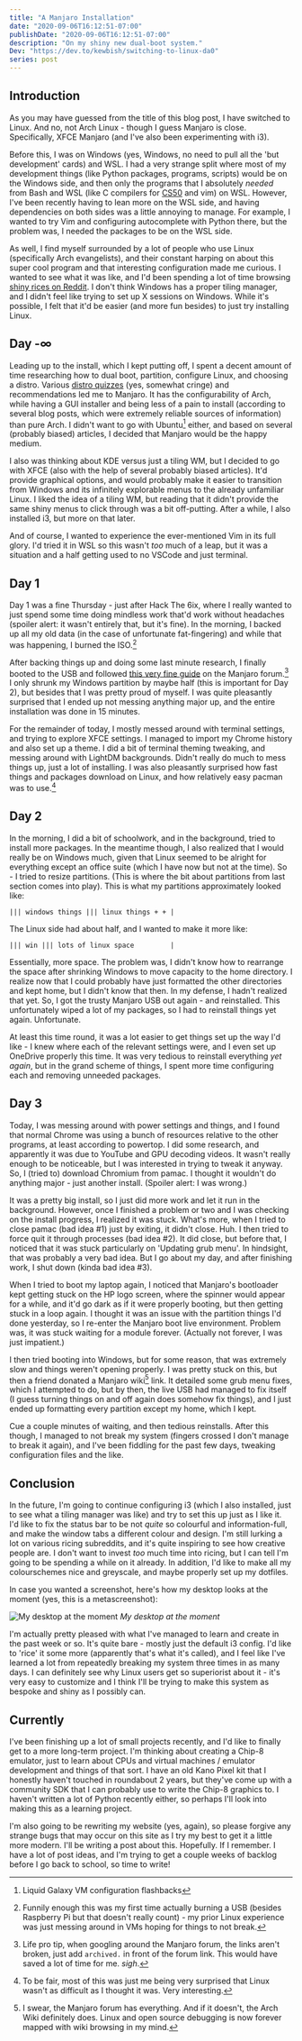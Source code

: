 ```yaml
---
title: "A Manjaro Installation"
date: "2020-09-06T16:12:51-07:00"
publishDate: "2020-09-06T16:12:51-07:00"
description: "On my shiny new dual-boot system."
Dev: "https://dev.to/kewbish/switching-to-linux-da0"
series: post
---
```


## Introduction
As you may have guessed from the title of this blog post, I have switched to Linux. And no, not Arch Linux - though I guess Manjaro is close. Specifically, XFCE Manjaro (and I've also been experimenting with i3).

Before this, I was on Windows (yes, Windows, no need to pull all the 'but development' cards) and WSL. I had a very strange split where most of my development things (like Python packages, programs, scripts) would be on the Windows side, and then only the programs that I absolutely *needed* from Bash and WSL (like C compilers for [CS50](https://kewbish.github.io/blog/posts/200621/) and vim) on WSL. However, I've been recently having to lean more on the WSL side, and having dependencies on both sides was a little annoying to manage. For example, I wanted to try Vim and configuring autocomplete with Python there, but the problem was, I needed the packages to be on the WSL side.

As well, I find myself surrounded by a lot of people who use Linux (specifically Arch evangelists), and their constant harping on about this super cool program and that interesting configuration made me curious. I wanted to see what it was like, and I'd been spending a lot of time browsing [shiny rices on Reddit](https://reddit.com/r/unixporn). I don't think Windows has a proper tiling manager, and I didn't feel like trying to set up X sessions on Windows. While it's possible, I felt that it'd be easier (and more fun besides) to just try installing Linux.

## Day -∞
Leading up to the install, which I kept putting off, I spent a decent amount of time researching how to dual boot, partition, configure Linux, and choosing a distro. Various [distro quizzes](https://distrochooser.de/) (yes, somewhat cringe) and recommendations led me to Manjaro. It has the configurability of Arch, while having a GUI installer and being less of a pain to install (according to several blog posts, which were extremely reliable sources of information) than pure Arch. I didn't want to go with Ubuntu[^1] either, and based on several (probably biased) articles, I decided that Manjaro would be the happy medium.

I also was thinking about KDE versus just a tiling WM, but I decided to go with XFCE (also with the help of several probably biased articles). It'd provide graphical options, and would probably make it easier to transition from Windows and its infinitely explorable menus to the already unfamiliar Linux. I liked the idea of a tiling WM, but reading that it didn't provide the same shiny menus to click through was a bit off-putting. After a while, I also installed i3, but more on that later.

And of course, I wanted to experience the ever-mentioned Vim in its full glory. I'd tried it in WSL so this wasn't *too* much of a leap, but it was a situation and a half getting used to no VSCode and just terminal.

## Day 1
Day 1 was a fine Thursday - just after Hack The 6ix, where I really wanted to just spend some time doing mindless work that'd work without headaches (spoiler alert: it wasn't entirely that, but it's fine). In the morning, I backed up all my old data (in the case of unfortunate fat-fingering) and while that was happening, I burned the ISO.[^2]

After backing things up and doing some last minute research, I finally booted to the USB and followed [this very fine guide](https://forum.manjaro.org/t/howto-dual-boot-manjaro-and-windows/1164) on the Manjaro forum.[^3] I only shrunk my Windows partition by maybe half (this is important for Day 2), but besides that I was pretty proud of myself. I was quite pleasantly surprised that I ended up not messing anything major up, and the entire installation was done in 15 minutes.

For the remainder of today, I mostly messed around with terminal settings, and trying to explore XFCE settings. I managed to import my Chrome history and also set up a theme. I did a bit of terminal theming tweaking, and messing around with LightDM backgrounds. Didn't really do much to mess things up, just a lot of installing. I was also pleasantly surprised how fast things and packages download on Linux, and how relatively easy pacman was to use.[^4]

## Day 2
In the morning, I did a bit of schoolwork, and in the background, tried to install more packages. In the meantime though, I also realized that I would really be on Windows much, given that Linux seemed to be alright for everything except an office suite (which I have now but not at the time). So - I tried to resize partitions. (This is where the bit about partitions from last section comes into play). This is what my partitions approximately looked like:
```text
||| windows things ||| linux things + + |
```
The Linux side had about half, and I wanted to make it more like:
```text
||| win ||| lots of linux space         |
```

Essentially, more space. The problem was, I didn't know how to rearrange the space after shrinking Windows to move capacity to the home directory. I realize now that I could probably have just formatted the other directories and kept home, but I didn't know that then. In my defense, I hadn't realized that yet. So, I got the trusty Manjaro USB out again - and reinstalled. This unfortunately wiped a lot of my packages, so I had to reinstall things yet again. Unfortunate.

At least this time round, it was a lot easier to get things set up the way I'd like - I knew where each of the relevant settings were, and I even set up OneDrive properly this time. It was very tedious to reinstall everything *yet again*, but in the grand scheme of things, I spent more time configuring each and removing unneeded packages.

## Day 3
Today, I was messing around with power settings and things, and I found that normal Chrome was using a bunch of resources relative to the other programs, at least according to powertop. I did some research, and apparently it was due to YouTube and GPU decoding videos. It wasn't really enough to be noticeable, but I was interested in trying to tweak it anyway. So, I (tried to) download Chromium from pamac. I thought it wouldn't do anything major - just another install. (Spoiler alert: I was wrong.)

It was a pretty big install, so I just did more work and let it run in the background. However, once I finished a problem or two and I was checking on the install progress, I realized it was stuck. What's more, when I tried to close pamac (bad idea #1) just by exiting, it didn't close. Huh. I then tried to force quit it through processes (bad idea #2). It did close, but before that, I noticed that it was stuck particularly on 'Updating grub menu'. In hindsight, that was probably a very bad idea. But I go about my day, and after finishing work, I shut down (kinda bad idea #3).

When I tried to boot my laptop again, I noticed that Manjaro's bootloader kept getting stuck on the HP logo screen, where the spinner would appear for a while, and it'd go dark as if it were properly booting, but then getting stuck in a loop again. I thought it was an issue with the partition things I'd done yesterday, so I re-enter the Manjaro boot live environment. Problem was, it was stuck waiting for a module forever. (Actually not forever, I was just impatient.)

I then tried booting into Windows, but for some reason, that was extremely slow and things weren't opening properly. I was pretty stuck on this, but then a friend donated a Manjaro wiki[^6] link. It detailed some grub menu fixes, which I attempted to do, but by then, the live USB had managed to fix itself (I guess turning things on and off again does somehow fix things), and I just ended up formatting every partition except my home, which I kept.

Cue a couple minutes of waiting, and then tedious reinstalls. After this though, I managed to not break my system (fingers crossed I don't manage to break it again), and I've been fiddling for the past few days, tweaking configuration files and the like.

## Conclusion

In the future, I'm going to continue configuring i3 (which I also installed, just to see what a tiling manager was like) and try to set this up just as I like it. I'd like to fix the status bar to be not *quite* so colourful and information-full, and make the window tabs a different colour and design. I'm still lurking a lot on various ricing subreddits, and it's quite inspiring to see how creative people are. I don't want to invest *too* much time into ricing, but I can tell I'm going to be spending a while on it already. In addition, I'd like to make all my colourschemes nice and greyscale, and maybe properly set up my dotfiles.

In case you wanted a screenshot, here's how my desktop looks at the moment (yes, this is a metascreenshot):

![My desktop at the moment](https://i.imgur.com/ylo8NCl.png)
*My desktop at the moment*

I'm actually pretty pleased with what I've managed to learn and create in the past week or so. It's quite bare - mostly just the default i3 config. I'd like to 'rice' it some more (apparently that's what it's called), and I feel like I've learned a lot from repeatedly breaking my system three times in as many days. I can definitely see why Linux users get so superiorist about it - it's very easy to customize and I think I'll be trying to make this system as bespoke and shiny as I possibly can.

## Currently
I've been finishing up a lot of small projects recently, and I'd like to finally get to a more long-term project. I'm thinking about creating a Chip-8 emulator, just to learn about CPUs and virtual machines / emulator development and things of that sort. I have an old Kano Pixel kit that I honestly haven't touched in roundabout 2 years, but they've come up with a community SDK that I can probably use to write the Chip-8 graphics to. I haven't written a lot of Python recently either, so perhaps I'll look into making this as a learning project.

I'm also going to be rewriting my website (yes, again), so please forgive any strange bugs that may occur on this site as I try my best to get it a little more modern. I'll be writing a post about this. Hopefully. If I remember. I have a lot of post ideas, and I'm trying to get a couple weeks of backlog before I go back to school, so time to write!

[^1]: Liquid Galaxy VM configuration flashbacks

[^2]: Funnily enough this was my first time actually burning a USB (besides Raspberry Pi but that doesn't really count) - my prior Linux experience was just messing around in VMs hoping for things to not break.

[^3]: Life pro tip, when googling around the Manjaro forum, the links aren't broken, just add `archived.` in front of the forum link. This would have saved a lot of time for me. *sigh*.

[^4]: To be fair, most of this was just me being very surprised that Linux wasn't as difficult as I thought it was. Very interesting.

[^5]: Life pro tip number 2: just use ttf-twemoji. Colour support without the tweaking.

[^6]: I swear, the Manjaro forum has everything. And if it doesn't, the Arch Wiki definitely does. Linux and open source debugging is now forever mapped with wiki browsing in my mind.
